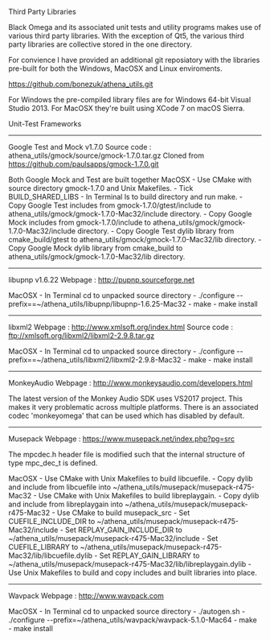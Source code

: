 Third Party Libraries

Black Omega and its associated unit tests and utility programs makes use of various
third party libraries. With the exception of Qt5, the various third party libraries 
are collective stored in the one directory.

For convience I have provided an additional git reposiatory with the libraries pre-built
for both the Windows, MacOSX and Linux enviroments.

https://github.com/bonezuk/athena_utils.git

For Windows the pre-compiled library files are for Windows 64-bit Visual Studio 2013.
For MacOSX they're built using XCode 7 on macOS Sierra.

Unit-Test Frameworks

-----------
Google Test and Mock v1.7.0
Source code : athena_utils/gmock/source/gmock-1.7.0.tar.gz
Cloned from https://github.com/paulsapps/gmock-1.7.0.git

Both Google Mock and Test are built together
MacOSX
	- Use CMake with source directory gmock-1.7.0 and Unix Makefiles.
	- Tick BUILD_SHARED_LIBS
	- In Terminal ls to build directory and run make.
	- Copy Google Test includes from gmock-1.7.0/gtest/include to athena_utils/gmock/gmock-1.7.0-Mac32/include directory.
	- Copy Google Mock includes from gmock-1.7.0/include to athena_utils/gmock/gmock-1.7.0-Mac32/include directory.
	- Copy Google Test dylib library from cmake_build/gtest to athena_utils/gmock/gmock-1.7.0-Mac32/lib directory.
	- Copy Google Mock dylib library from cmake_build to athena_utils/gmock/gmock-1.7.0-Mac32/lib directory.

-----------
libupnp v1.6.22
Webpage : http://pupnp.sourceforge.net

MacOSX
	 - In Terminal cd to unpacked source directory
	 - ./configure --prefix==~/athena_utils/libupnp/libupnp-1.6.25-Mac32
	 - make
	 - make install

-----------
libxml2 
Webpage : http://www.xmlsoft.org/index.html
Source code : ftp://xmlsoft.org/libxml2/libxml2-2.9.8.tar.gz	 

MacOSX
	 - In Terminal cd to unpacked source directory
	 - ./configure --prefix==~/athena_utils/libxml2/libxml2-2.9.8-Mac32
	 - make
	 - make install

------------
MonkeyAudio
Webpage : http://www.monkeysaudio.com/developers.html

The latest version of the Monkey Audio SDK uses VS2017 project. This makes it very
problematic across multiple platforms. There is an associated codec 'monkeyomega' 
that can be used which has disabled by default.

------------
Musepack
Webpage : https://www.musepack.net/index.php?pg=src

The mpcdec.h header file is modified such that the internal structure of type mpc_dec_t is defined.

MacOSX
	- Use CMake with Unix Makefiles to build libcuefile.
	- Copy dylib and include from libcuefile into ~/athena_utils/musepack/musepack-r475-Mac32
	- Use CMake with Unix Makefiles to build libreplaygain.
	- Copy dylib and include from libreplaygain into ~/athena_utils/musepack/musepack-r475-Mac32
	- Use CMake to build musepack_src
	- Set CUEFILE_INCLUDE_DIR to ~/athena_utils/musepack/musepack-r475-Mac32/include 
	- Set REPLAY_GAIN_INCLUDE_DIR to ~/athena_utils/musepack/musepack-r475-Mac32/include 
	- Set CUEFILE_LIBRARY to ~/athena_utils/musepack/musepack-r475-Mac32/lib/libcuefile.dylib
	- Set REPLAY_GAIN_LIBRARY to ~/athena_utils/musepack/musepack-r475-Mac32/lib/libreplaygain.dylib
	- Use Unix Makefiles to build and copy includes and built libraries into place.



------------
Wavpack
Webpage : http://www.wavpack.com

MacOSX
	- In Terminal cd to unpacked source directory
	- ./autogen.sh
	- ./configure --prefix=~/athena_utils/wavpack/wavpack-5.1.0-Mac64
	- make
	- make install
	
